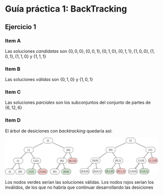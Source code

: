 # Guía práctica 1: BackTracking

## Ejercicio 1

### Item A

Las soluciones _candidatas_ son $\{0,0,0\}, \{0,0,1\}, \{0,1,0\}, \{0,1,1\}, \{1,0,0\}, \{1,0,1\}, \{1,1,0\}$ y $\{1,1,1\}$

### Item B

Las soluciones _válidas_ son $\{0,1,0\}$ y  $\{1,0,1\}$

### Item C

Las soluciones _parciales_ son los subconjuntos del conjunto de partes de $\{6,12,6\}$

### Item D

El árbol de desiciones con _backtracking_ quedaría así:

![im1](/Practicas/Guia1/arboles/ej1.png)

Los nodos verdes serían las soluciones válidas. Los nodos rojos serían los inválidos, de los que no habría que continuar desarrollando las desiciones

